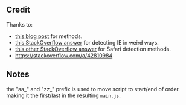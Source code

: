 ## Credit
Thanks to:
 - [this blog post](https://chris124567.github.io/2021-06-15-websites-lying-user-agent/) for methods.
 - [this StackOverflow answer](https://stackoverflow.com/a/25329460) for detecting IE in ~~weird~~ ways.
 - [this other StackOverflow answer](https://stackoverflow.com/a/25329460) for Safari detection methods.
 - https://stackoverflow.com/a/42810984
## Notes
the "aa_" and "zz_" prefix is used to move script to start/end of order. making it the first/last in the resulting `main.js`.
